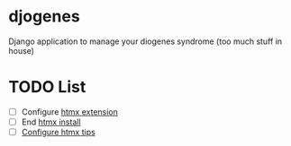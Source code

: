 # djogenes
Django application to manage your diogenes syndrome (too much stuff in house)

# TODO List

- [ ] Configure [htmx extension](https://django-htmx.readthedocs.io/en/latest/extension_script.html)
- [ ] End [htmx install](https://django-htmx.readthedocs.io/en/latest/installation.html#install-htmx)
- [ ] [Configure htmx tips](https://django-htmx.readthedocs.io/en/latest/tips.html#tips)
